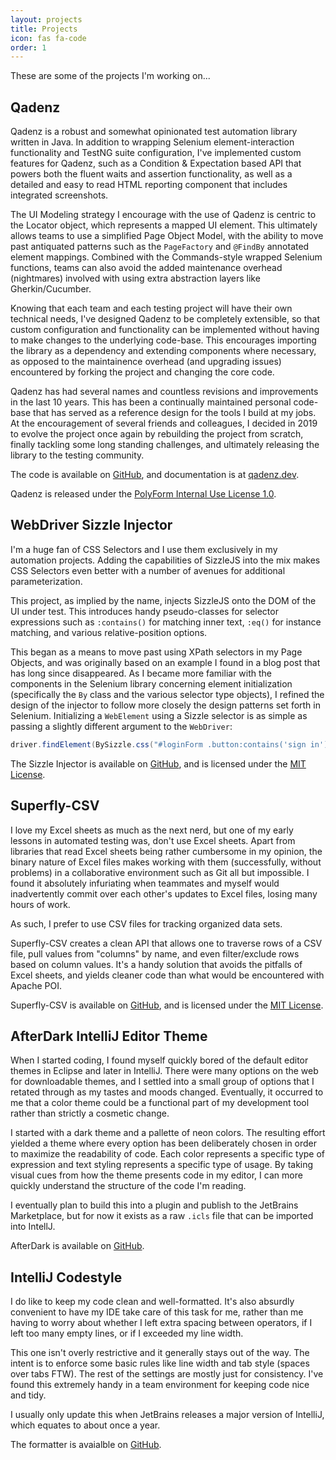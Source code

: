 ```yaml
---
layout: projects
title: Projects
icon: fas fa-code
order: 1
---
```


These are some of the projects I'm working on...

## Qadenz

Qadenz is a robust and somewhat opinionated test automation library written in Java. In addition to wrapping Selenium element-interaction functionality and TestNG suite configuration, I've implemented custom features for Qadenz, such as a Condition & Expectation based API that powers both the fluent waits and assertion functionality, as well as a detailed and easy to read HTML reporting component that includes integrated screenshots.

The UI Modeling strategy I encourage with the use of Qadenz is centric to the Locator object, which represents a mapped UI element. This ultimately allows teams to use a simplified Page Object Model, with the ability to move past antiquated patterns such as the `PageFactory` and `@FindBy` annotated element mappings. Combined with the Commands-style wrapped Selenium functions, teams can also avoid the added maintenance overhead (nightmares) involved with using extra abstraction layers like Gherkin/Cucumber.

Knowing that each team and each testing project will have their own technical needs, I've designed Qadenz to be completely extensible, so that custom configuration and functionality can be implemented without having to make changes to the underlying code-base. This encourages importing the library as a dependency and extending components where necessary, as opposed to the maintainence overhead (and upgrading issues) encountered by forking the project and changing the core code.

Qadenz has had several names and countless revisions and improvements in the last 10 years. This has been a continually maintained personal code-base that has served as a reference design for the tools I build at my jobs. At the encouragement of several friends and colleagues, I decided in 2019 to evolve the project once again by rebuilding the project from scratch, finally tackling some long standing challenges, and ultimately releasing the library to the testing community.

The code is available on [GitHub](https://github.com/qadenz/qadenz), and documentation is at [qadenz.dev](https://qadenz.dev).

Qadenz is released under the [PolyForm Internal Use License 1.0](https://polyformproject.org/licenses/internal-use/1.0.0).

## WebDriver Sizzle Injector

I'm a huge fan of CSS Selectors and I use them exclusively in my automation projects. Adding the capabilities of SizzleJS into the mix makes CSS Selectors even better with a number of avenues for additional parameterization.

This project, as implied by the name, injects SizzleJS onto the DOM of the UI under test. This introduces handy pseudo-classes for selector expressions such as `:contains()` for matching inner text, `:eq()` for instance matching, and various relative-position options.

This began as a means to move past using XPath selectors in my Page Objects, and was originally based on an example I found in a blog post that has long since disappeared. As I became more familiar with the components in the Selenium library concerning element initialization (specifically the `By` class and the various selector type objects), I refined the design of the injector to follow more closely the design patterns set forth in Selenium. Initializing a `WebElement` using a Sizzle selector is as simple as passing a slightly different argument to the `WebDriver`:

```java
driver.findElement(BySizzle.css("#loginForm .button:contains('sign in')"));
```

The Sizzle Injector is available on [GitHub](https://github.com/tim-slifer/webdriver-sizzle-injector), and is licensed under the [MIT License](https://github.com/tim-slifer/webdriver-sizzle-injector/blob/master/LICENSE).

## Superfly-CSV

I love my Excel sheets as much as the next nerd, but one of my early lessons in automated testing was, don't use Excel sheets. Apart from libraries that read Excel sheets being rather cumbersome in my opinion, the binary nature of Excel files makes working with them (successfully, without problems) in a collaborative environment such as Git all but impossible. I found it absolutely infuriating when teammates and myself would inadvertently commit over each other's updates to Excel files, losing many hours of work.

As such, I prefer to use CSV files for tracking organized data sets.

Superfly-CSV creates a clean API that allows one to traverse rows of a CSV file, pull values from "columns" by name, and even filter/exclude rows based on column values. It's a handy solution that avoids the pitfalls of Excel sheets, and yields cleaner code than what would be encountered with Apache POI.

Superfly-CSV is available on [GitHub](https://github.com/tim-slifer/superfly-csv), and is licensed under the [MIT License](https://github.com/tim-slifer/superfly-csv/blob/master/LICENSE).

## AfterDark IntelliJ Editor Theme

When I started coding, I found myself quickly bored of the default editor themes in Eclipse and later in IntelliJ. There were many options on the web for downloadable themes, and I settled into a small group of options that I retated through as my tastes and moods changed. Eventually, it occurred to me that a color theme could be a functional part of my development tool rather than strictly a cosmetic change.

I started with a dark theme and a pallette of neon colors. The resulting effort yielded a theme where every option has been deliberately chosen in order to maximize the readability of code. Each color represents a specific type of expression and text styling represents a specific type of usage. By taking visual cues from how the theme presents code in my editor, I can more quickly understand the structure of the code I'm reading.

I eventually plan to build this into a plugin and publish to the JetBrains Marketplace, but for now it exists as a raw `.icls` file that can be imported into IntellJ.

AfterDark is available on [GitHub](https://github.com/tim-slifer/after-dark-intellij).

## IntelliJ Codestyle

I do like to keep my code clean and well-formatted. It's also absurdly convenient to have my IDE take care of this task for me, rather than me having to worry about whether I left extra spacing between operators, if I left too many empty lines, or if I exceeded my line width.

This one isn't overly restrictive and it generally stays out of the way. The intent is to enforce some basic rules like line width and tab style (spaces over tabs FTW). The rest of the settings are mostly just for consistency. I've found this extremely handy in a team environment for keeping code nice and tidy.

I usually only update this when JetBrains releases a major version of IntelliJ, which equates to about once a year.

The formatter is avaialble on [GitHub](https://github.com/tim-slifer/intellij-codestyle).
